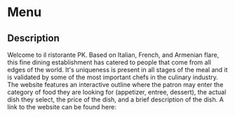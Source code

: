 # Menu

## Description

Welcome to il ristorante PK. Based on Italian, French, and Armenian flare, this fine dining establishment has catered to people that come from all edges of the world. It's uniqueness is present in all stages of the meal and it is validated by some of the most important chefs in the culinary industry. The website features an interactive outline where the patron may enter the category of food they are looking for (appetizer, entree, dessert), the actual dish they select, the price of the dish, and a brief description of the dish. A link to the website can be found here: 
